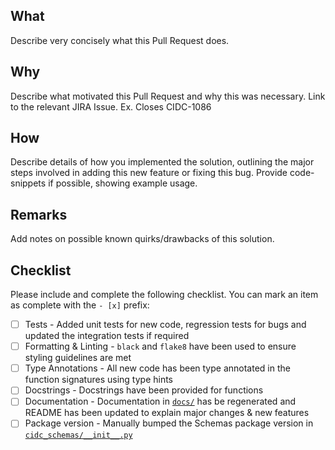 ## What

Describe very concisely what this Pull Request does.

## Why

Describe what motivated this Pull Request and why this was necessary. Link to the relevant JIRA Issue. Ex. Closes CIDC-1086

## How

Describe details of how you implemented the solution, outlining the major steps involved in adding this new feature or fixing this bug. Provide code-snippets if possible, showing example usage.

## Remarks

Add notes on possible known quirks/drawbacks of this solution.

## Checklist

Please include and complete the following checklist. You can mark an item as complete with the `- [x]` prefix:

- [ ] Tests - Added unit tests for new code, regression tests for bugs and updated the integration tests if required
- [ ] Formatting & Linting - `black` and `flake8` have been used to ensure styling guidelines are met
- [ ] Type Annotations - All new code has been type annotated in the function signatures using type hints
- [ ] Docstrings - Docstrings have been provided for functions
- [ ] Documentation - Documentation in [`docs/`](https://github.com/CIMAC-CIDC/cidc-schemas/tree/master/docs) has be regenerated and README has been updated to explain major changes & new features
- [ ] Package version - Manually bumped the Schemas package version in [`cidc_schemas/__init__.py`](https://github.com/CIMAC-CIDC/cidc-schemas/blob/master/cidc_schemas/__init__.py#L5)
